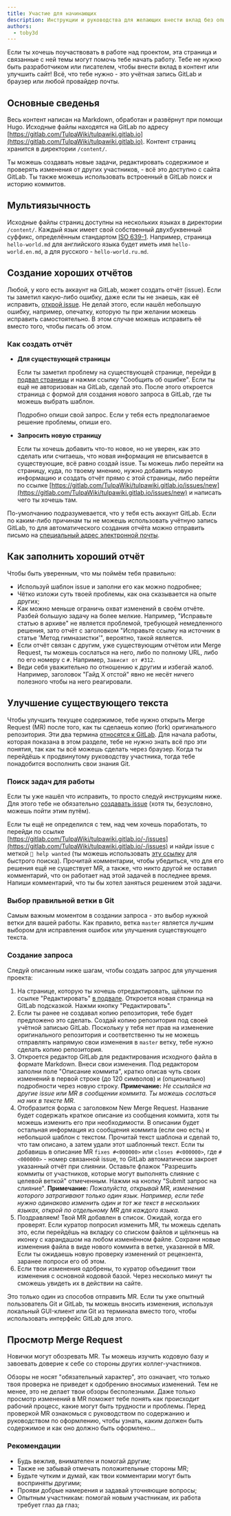 ```yaml
---
title: Участие для начинающих
description: Инструкции и руководства для желающих внести вклад без опыта.
authors:
  - toby3d
---
```

Если ты хочешь поучаствовать в работе над проектом, эта страница и связанные с
ней темы могут помочь тебе начать работу. Тебе не нужно быть разработчиком или
писателем, чтобы внести вклад в контент или улучшить сайт! Всё, что тебе
нужно - это учётная запись GitLab и браузер или любой провайдер почты.

## Основные сведенья
Весь контент написан на Markdown, обработан и развёрнут при помощи Hugo.
Исходные файлы находятся на GitLab по адресу [https://gitlab.com/TulpaWiki/tulpawiki.gitlab.io](https://gitlab.com/TulpaWiki/tulpawiki.gitlab.io).
Контент страниц хранится в директории `/content/`.

Ты можешь создавать новые задачи, редактировать содержимое и проверять
изменения от других участников, - всё это доступно с сайта GitLab. Ты также
можешь использовать встроенный в GitLab поиск и историю коммитов.

## Мультиязычность
Исходные файлы страниц доступны на нескольких языках в директории `/content/`.
Каждый язык имеет свой собственный двухбуквенный суффикс, определённым
стандартом [ISO 639-1](https://www.loc.gov/standards/iso639-2/php/code_list.php).
Например, страница `hello-world.md` для английского языка будет иметь имя
`hello-world.en.md`, а для русского - `hello-world.ru.md`.

## Создание хороших отчётов
Любой, у кого есть аккаунт на GitLab, может создать отчёт (issue). Если ты
заметил какую-либо ошибку, даже если ты не знаешь, как её исправить,
[открой issue](https://gitlab.com/TulpaWiki/tulpawiki.gitlab.io/-/issues/new).
Не делай этого, если нашёл небольшую ошибку, например, опечатку, которую ты
при желании можешь исправить самостоятельно. В этом случае можешь исправить её
вместо того, чтобы писать об этом.

### Как создать отчёт
* **Для существующей страницы**

  Если ты заметил проблему на существующей странице, перейди [в подвал страницы](#footer) и нажми ссылку "Сообщить об ошибке". Если ты ещё не авторизован на GitLab, сделай это. После этого откроется страница с формой для создания нового запроса в GitLab, где ты можешь выбрать шаблон.

  Подробно опиши свой запрос. Если у тебя есть предполагаемое решение проблемы, опиши его.
* **Запросить новую страницу**

  Если ты хочешь добавить что-то новое, но не уверен, как это сделать или считаешь, что новая информация не вписывается в существующие, всё равно создай issue. Ты можешь либо перейти на страницу, куда, по твоему мнению, нужно добавить новую информацию и создать отчёт прямо с этой страницы, либо перейти по ссылке [https://gitlab.com/TulpaWiki/tulpawiki.gitlab.io/issues/new](https://gitlab.com/TulpaWiki/tulpawiki.gitlab.io/issues/new) и написать чего ты хочешь там.

По-умолчанию подразумевается, что у тебя есть аккаунт GitLab. Если по
каким-либо причинам ты не можешь использовать учётную запись GitLab, то для
автоматического создания отчёта можно отправить письмо на
[специальный адрес электронной почты](mailto:issue@tulpawiki.org).

## Как заполнить хороший отчёт
Чтобы быть уверенным, что мы поймём тебя правильно:

* Используй шаблон issue и заполни его как можно подробнее;
* Чётко изложи суть твоей проблемы, как она сказывается на опыте других;
* Как можно меньше ограничь охват изменений в своём отчёте. Разбей большую задачу на более мелкие. Например, "Исправьте статью в архиве" не является проблемой, требующей немедленного решения, зато отчёт с заголовком "Исправьте ссылку на источник в статье 'Метод гимназистки'", вероятно, такой является.
* Если отчёт связан с другим, уже существующим отчётом или Merge Request, ты можешь сослаться на него, либо по полному URL, либо по его номеру с `#`. Например, `Зависит от #312`.
* Веди себя уважительно по отношению к другим и избегай жалоб. Например, заголовок "Гайд X отстой" явно не несёт ничего полезного чтобы на него реагировали.

## Улучшение существующего текста
Чтобы улучшить текущее содержимое, тебе нужно открыть Merge Request (MR) после
того, как ты сделаешь копию (fork) оригинального репозитория. Эти два термина
[относятся к GitLab](https://docs.gitlab.com/ee/user/project/merge_requests/creating_merge_requests.html). Для начала работы, которая показана в этом
разделе, тебе не нужно знать всё про эти понятия, так как ты всё можешь
сделать через браузер. Когда ты перейдёшь к продвинутому руководству
участника, тогда тебе понадобится восполнить свои знания Git.

### Поиск задач для работы
Если ты уже нашёл что исправить, то просто следуй инструкциям ниже. Для этого
тебе не обязательно [создавать issue](#создание_хороших_отчётов) (хотя ты,
безусловно, можешь пойти этим путём).

Если ты ещё не определился с тем, над чем хочешь поработать, то перейди по
ссылке [https://gitlab.com/TulpaWiki/tulpawiki.gitlab.io/-/issues](https://gitlab.com/TulpaWiki/tulpawiki.gitlab.io/-/issues) и найди issue с
меткой `👋 help wanted` (ты можешь использовать [эту ссылку](https://gitlab.com/TulpaWiki/tulpawiki.gitlab.io/-/issues?label_name%5B%5D=%F0%9F%91%8B+help+wanted) для
быстрого поиска). Прочитай комментарии, чтобы убедиться, что для его решения
ещё не существует MR, а также, что никто другой не оставил комментарий, что он
работает над этой задачей в последнее время. Напиши комментарий, что ты бы
хотел заняться решением этой задачи.

### Выбор правильной ветки в Git
Самым важным моментом в создании запроса - это выбор нужной ветки для вашей
работы. Как правило, ветка `master` является лучшим выбором для исправления
ошибок или улучшения существующего текста.

### Создание запроса
Следуй описанным ниже шагам, чтобы создать запрос для улучшения проекта:

1. На странице, которую ты хочешь отредактировать, щёлкни по ссылке "Редактировать" [в подвале](#footer). Откроется новая страница на GitLab подсказкой. Нажми кнопку "Редактировать".
2. Если ты ранее не создавал копию репозитория, тебе будет предложено это сделать. Создай копию репозитория под своей учётной записью GitLab.
  Поскольку у тебя нет прав на изменение оригинального репозитория и соответственно ты не можешь отправлять напрямую свои изменения в `master` ветку, тебе нужно сделать копию репозитория.
3. Откроется редактор GitLab для редактирования исходного файла в формате Markdown. Внеси свои изменения. Под редактором заполни поле "Описание коммита", кратко описав чуть своих изменений в первой строке (до 120 символов) и (опционально) подробности через новую строку.
  **Примечание:** _Не ссылайся на другие issue или MR в сообщении коммита. Ты можешь сослаться на них в тексте MR._
4. Отобразится форма с заголовком New Merge Request. Название будет содержать краткое описание из сообщения коммита, хотя ты можешь изменить его при необходимости. В описании будет остальная информация из сообщения коммита (если оно есть) и небольшой шаблон с текстом. Прочитай текст шаблона и сделай то, что там описано, а затем удали этот шаблонный текст. Если ты добавишь в описание MR `fixes #<000000>` или `closes #<000000>`, где `#<000000>` - номер связанной issue, то GitLab автоматически закроет указанный отчёт при слиянии. Оставьте флажок "Разрешить коммиты от участников, которые могут выполнять слияние с целевой веткой" отмеченным. Нажми на кнопку "Submit запрос на слияние".
  **Примечание:** _Пожалуйста, открывай MR, изменения которого затрагивают только один язык. Например, если тебе нужно одинаково изменить один и тот же текст в нескольких языках, открой по отдельному MR для каждого языка._
5. Поздравляем! Твой MR добавлен в список. Ожидай, когда его проверят. Если куратор попросил изменить MR, ты можешь сделать это, если перейдёшь на вкладку со списком файлов и щёлкнешь на иконку с карандашом на любом изменённом файле. Сохрани новые изменения файла в виде нового коммита в ветке, указанной в MR. Если ты ожидаешь новую проверку изменений от рецензента, заранее попроси его об этом.
6. Если твои изменения одобрены, то куратор объединит твои изменения с основной кодовой базой. Через несколько минут ты сможешь увидеть их в действии на сайте.

Это только один из способов отправить MR. Если ты уже опытный пользователь Git
и GitLab, ты можешь вносить изменения, используя локальный GUI-клиент или Git
из терминала вместо того, чтобы использовать интерфейс GitLab для этого.

## Просмотр Merge Request
Новички могут обозревать MR. Ты можешь изучить кодовую базу и завоевать
доверие к себе со стороны других коллег-участников.

Обзоры не носят "обязательный характер", это означает, что только твоя
проверка не приведет к одобрению вносимых изменений. Тем не менее, это не
делает твои обзоры бесполезными. Даже только просмотр изменений в MR поможет
тебе понять как происходит рабочий процесс, какие могут быть трудности и
проблемы. Перед проверкой MR ознакомься с руководством по содержанию и
руководством по оформлению, чтобы узнать, каким должен быть содержимое и как
оно должно быть оформлено...

### Рекомендации
* Будь вежлив, внимателен и помогай другим;
* Также не забывай отмечать положительные стороны MR;
* Будьте чутким и думай, как твои комментарии могут быть восприняты другими;
* Прояви добрые намерения и задавай уточняющие вопросы;
* Опытным участникам: помогай новым участникам, их работа требует глаз да глаз;


